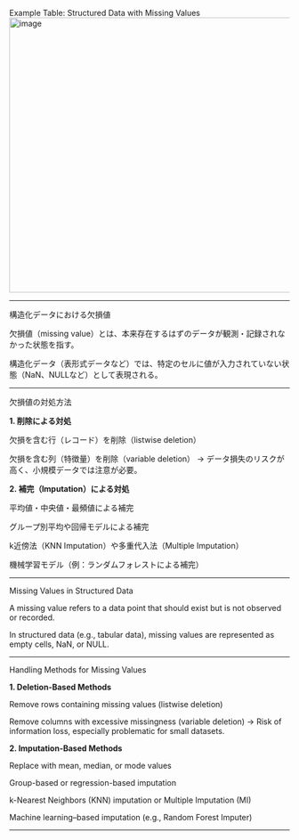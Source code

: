 Example Table: Structured Data with Missing Values
<img width="1461" height="494" alt="image" src="https://github.com/user-attachments/assets/d025c3ce-fce4-4b47-907b-3ac53da88377" />

---
構造化データにおける欠損値

欠損値（missing value）とは、本来存在するはずのデータが観測・記録されなかった状態を指す。

構造化データ（表形式データなど）では、特定のセルに値が入力されていない状態（NaN、NULLなど）として表現される。

---
欠損値の対処方法

**1. 削除による対処**

欠損を含む行（レコード）を削除（listwise deletion）

欠損を含む列（特徴量）を削除（variable deletion）
→ データ損失のリスクが高く、小規模データでは注意が必要。

**2. 補完（Imputation）による対処**

平均値・中央値・最頻値による補完

グループ別平均や回帰モデルによる補完

k近傍法（KNN Imputation）や多重代入法（Multiple Imputation）

機械学習モデル（例：ランダムフォレストによる補完）

---
Missing Values in Structured Data

A missing value refers to a data point that should exist but is not observed or recorded.

In structured data (e.g., tabular data), missing values are represented as empty cells, NaN, or NULL.

---

Handling Methods for Missing Values

**1. Deletion-Based Methods**

Remove rows containing missing values (listwise deletion)

Remove columns with excessive missingness (variable deletion)
→ Risk of information loss, especially problematic for small datasets.

**2. Imputation-Based Methods**

Replace with mean, median, or mode values

Group-based or regression-based imputation

k-Nearest Neighbors (KNN) imputation or Multiple Imputation (MI)

Machine learning–based imputation (e.g., Random Forest Imputer)

---








